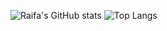 ![Raifa's GitHub stats](https://github-readme-stats-raifa21s-projects.vercel.app/api?username=Raifa21&show_icons=true&theme=prussian&show=reviews)
![Top Langs](https://github-readme-stats-raifa21s-projects.vercel.app/api/top-langs/?username=Raifa21&exclude_repo=WizardGame&theme=prussian&hide=shell&langs_count=5)
<!--
**Raifa21/Raifa21** is a ✨ _special_ ✨ repository because its `README.md` (this file) appears on your GitHub profile.

Here are some ideas to get you started:

- 🔭 I’m currently working on ...
- 🌱 I’m currently learning ...
- 👯 I’m looking to collaborate on ...
- 🤔 I’m looking for help with ...
- 💬 Ask me about ...
- 📫 How to reach me: ...
- 😄 Pronouns: ...
- ⚡ Fun fact: ...
-->
